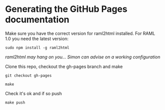 # Generating the GitHub Pages documentation

Make sure you have the correct version for raml2html installed.  For RAML 1.0 you need the latest version:

``sudo npm install -g raml2html``

_raml2html may hang on you... Simon can advise on a working configuration_

Clone this repo, checkout the gh-pages branch and make

``git checkout gh-pages``

``make``

Check it's ok and if so push

``make push``

